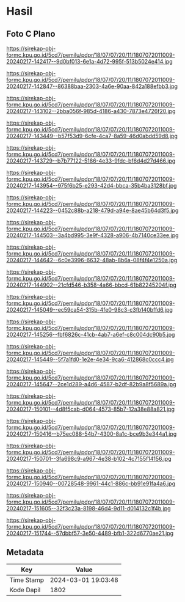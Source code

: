 # Hasil

## Foto C Plano

https://sirekap-obj-formc.kpu.go.id/5cd7/pemilu/pdpr/18/07/07/20/11/1807072011009-20240217-142417--9d0bf013-6e1a-4d72-995f-513b5024e414.jpg

https://sirekap-obj-formc.kpu.go.id/5cd7/pemilu/pdpr/18/07/07/20/11/1807072011009-20240217-142847--86388baa-2303-4a6e-90aa-842a188efbb3.jpg

https://sirekap-obj-formc.kpu.go.id/5cd7/pemilu/pdpr/18/07/07/20/11/1807072011009-20240217-143102--2bba056f-985d-4186-a430-7873e4726f20.jpg

https://sirekap-obj-formc.kpu.go.id/5cd7/pemilu/pdpr/18/07/07/20/11/1807072011009-20240217-143449--b57f53d9-6cfe-4ca7-8a59-46d0abdd59d8.jpg

https://sirekap-obj-formc.kpu.go.id/5cd7/pemilu/pdpr/18/07/07/20/11/1807072011009-20240217-143729--b7b77122-5186-4e33-9fdc-bf6d4d27d466.jpg

https://sirekap-obj-formc.kpu.go.id/5cd7/pemilu/pdpr/18/07/07/20/11/1807072011009-20240217-143954--975f6b25-e293-42d4-bbca-35b4ba3128bf.jpg

https://sirekap-obj-formc.kpu.go.id/5cd7/pemilu/pdpr/18/07/07/20/11/1807072011009-20240217-144223--0452c88b-a218-479d-a94e-8ae45b64d3f5.jpg

https://sirekap-obj-formc.kpu.go.id/5cd7/pemilu/pdpr/18/07/07/20/11/1807072011009-20240217-144503--3a4bd995-3e9f-4328-a906-4b7140ce33ee.jpg

https://sirekap-obj-formc.kpu.go.id/5cd7/pemilu/pdpr/18/07/07/20/11/1807072011009-20240217-144642--6c0e3996-6632-48ab-8b6a-08f4f4e1250a.jpg

https://sirekap-obj-formc.kpu.go.id/5cd7/pemilu/pdpr/18/07/07/20/11/1807072011009-20240217-144902--21cfd546-b358-4a66-bbcd-61b82245204f.jpg

https://sirekap-obj-formc.kpu.go.id/5cd7/pemilu/pdpr/18/07/07/20/11/1807072011009-20240217-145049--ec59ca54-315b-4fe0-98c3-c3fb140bffd6.jpg

https://sirekap-obj-formc.kpu.go.id/5cd7/pemilu/pdpr/18/07/07/20/11/1807072011009-20240217-145256--fbf6826c-41cb-4ab7-a6ef-c8c004dc90b5.jpg

https://sirekap-obj-formc.kpu.go.id/5cd7/pemilu/pdpr/18/07/07/20/11/1807072011009-20240217-145449--5f7a1fd0-1e2e-4e34-9ca6-412868c0ccc4.jpg

https://sirekap-obj-formc.kpu.go.id/5cd7/pemilu/pdpr/18/07/07/20/11/1807072011009-20240217-145647--2ce1d289-a4d6-4587-b2df-82b9a8f5689a.jpg

https://sirekap-obj-formc.kpu.go.id/5cd7/pemilu/pdpr/18/07/07/20/11/1807072011009-20240217-150101--4d8f5cab-d064-4573-85b7-12a38e88a821.jpg

https://sirekap-obj-formc.kpu.go.id/5cd7/pemilu/pdpr/18/07/07/20/11/1807072011009-20240217-150416--b75ec088-54b7-4300-8a1c-bce9b3e344a1.jpg

https://sirekap-obj-formc.kpu.go.id/5cd7/pemilu/pdpr/18/07/07/20/11/1807072011009-20240217-150701--3fa698c9-a967-4e38-b102-4c7155f14156.jpg

https://sirekap-obj-formc.kpu.go.id/5cd7/pemilu/pdpr/18/07/07/20/11/1807072011009-20240217-150940--00728548-9961-44c1-886c-bb91e91fa4a6.jpg

https://sirekap-obj-formc.kpu.go.id/5cd7/pemilu/pdpr/18/07/07/20/11/1807072011009-20240217-151605--32f3c23a-8198-46d4-9d11-d014132c1f4b.jpg

https://sirekap-obj-formc.kpu.go.id/5cd7/pemilu/pdpr/18/07/07/20/11/1807072011009-20240217-151744--57dbbf57-3e50-4489-bfb1-322d6770ae21.jpg


## Metadata

| Key        | Value               |
| ---------- | ------------------- |
| Time Stamp | 2024-03-01 19:03:48 |
| Kode Dapil | 1802                |



